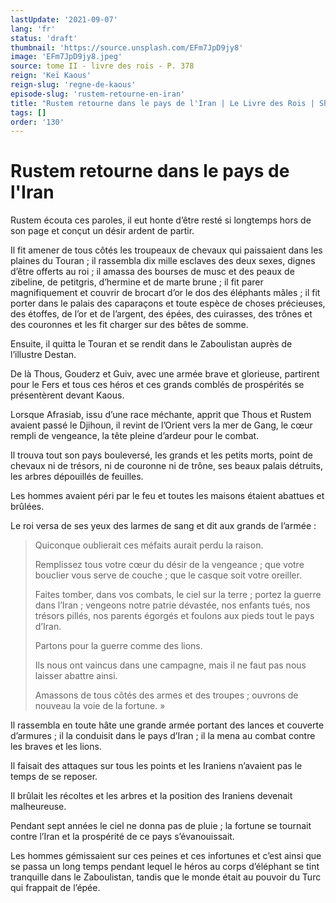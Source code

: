 ```yaml
---
lastUpdate: '2021-09-07'
lang: 'fr'
status: 'draft'
thumbnail: 'https://source.unsplash.com/EFm7JpD9jy8'
image: 'EFm7JpD9jy8.jpeg'
source: tome II - livre des rois - P. 378
reign: 'Keï Kaous'
reign-slug: 'regne-de-kaous'
episode-slug: 'rustem-retourne-en-iran'
title: "Rustem retourne dans le pays de l'Iran | Le Livre des Rois | Shâhnâmeh"
tags: []
order: '130'
---
```


<!-- LTeX: language=fr -->

# Rustem retourne dans le pays de l'Iran

Rustem écouta ces paroles, il eut honte d’être resté si longtemps hors de son page et conçut un désir ardent de partir.

Il fit amener de tous côtés les troupeaux de chevaux qui paissaient dans les plaines du Touran ; il rassembla dix mille esclaves des deux sexes, dignes d’être offerts au roi ; il amassa des bourses de musc et des peaux de zibeline, de petitgris, d’hermine et de marte brune ; il fit parer magnifiquement et couvrir de brocart d’or le dos des éléphants mâles ; il fit porter dans le palais des caparaçons et toute espèce de choses précieuses, des étoffes, de l’or et de l’argent, des épées, des cuirasses, des trônes et des couronnes et les fit charger sur des bêtes de somme.

Ensuite, il quitta le Touran et se rendit dans le Zaboulistan auprès de l’illustre Destan.

De là Thous, Gouderz et Guiv, avec une armée brave et glorieuse, partirent pour le Fers et tous ces héros et ces grands comblés de prospérités se présentèrent devant Kaous.

Lorsque Afrasiab, issu d’une race méchante, apprit que Thous et Rustem avaient passé le Djihoun, il revint de l’Orient vers la mer de Gang, le cœur rempli de vengeance, la tête pleine d’ardeur pour le combat.

Il trouva tout son pays bouleversé, les grands et les petits morts, point de chevaux ni de trésors, ni de couronne ni de trône, ses beaux palais détruits, les arbres dépouillés de feuilles.

Les hommes avaient péri par le feu et toutes les maisons étaient abattues et brûlées.

Le roi versa de ses yeux des larmes de sang et dit aux grands de l’armée :

> Quiconque oublierait ces méfaits aurait perdu la raison.
>
> Remplissez tous votre cœur du désir de la vengeance ; que votre bouclier vous serve de couche ; que le casque soit votre oreiller.
>
> Faites tomber, dans vos combats, le ciel sur la terre ; portez la guerre dans l’Iran ; vengeons notre patrie dévastée, nos enfants tués, nos trésors pillés, nos parents égorgés et foulons aux pieds tout le pays d’Iran.
>
> Partons pour la guerre comme des lions.
>
> Ils nous ont vaincus dans une campagne, mais il ne faut pas nous laisser abattre ainsi.
>
> Amassons de tous côtés des armes et des troupes ; ouvrons de nouveau la voie de la fortune. »

Il rassembla en toute hâte une grande armée portant des lances et couverte d’armures ; il la conduisit dans le pays d’Iran ; il la mena au combat contre les braves et les lions.

Il faisait des attaques sur tous les points et les Iraniens n’avaient pas le temps de se reposer.

Il brûlait les récoltes et les arbres et la position des Iraniens devenait malheureuse.

Pendant sept années le ciel ne donna pas de pluie ; la fortune se tournait contre l’Iran et la prospérité de ce pays s’évanouissait.

Les hommes gémissaient sur ces peines et ces infortunes et c’est ainsi que se passa un long temps pendant lequel le héros au corps d’éléphant se tint tranquille dans le Zaboulistan, tandis que le monde était au pouvoir du Turc qui frappait de l’épée.
